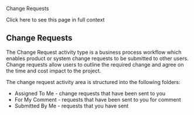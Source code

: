 Change Requests

Click here to see this page in full context

##  Change Requests

The Change Request activity type is a business process workflow which enables
product or system change requests to be submitted to other users. Change
requests allow users to outline the required change and agree on the time and
cost impact to the project.

The change request activity area is structured into the following folders:

  * Assigned To Me - change requests that have been sent to you 
  * For My Comment - requests that have been sent to you for comment 
  * Submitted By Me - requests that you have sent 

